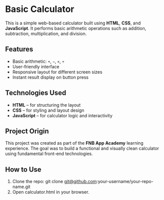 # Basic Calculator

This is a simple web-based calculator built using **HTML**, **CSS**, and **JavaScript**. It performs basic arithmetic operations such as addition, subtraction, multiplication, and division.


## Features

- Basic arithmetic: `+`, `−`, `×`, `÷`
- User-friendly interface
- Responsive layout for different screen sizes
- Instant result display on button press


## Technologies Used

- **HTML** – for structuring the layout
- **CSS** – for styling and layout design
- **JavaScript** – for calculator logic and interactivity


## Project Origin

This project was created as part of the **FNB App Academy** learning experience. The goal was to build a functional and visually clean calculator using fundamental front-end technologies.


## How to Use

1. Clone the repo: git clone git@github.com:your-username/your-repo-name.git
2. Open calculator.html in your browser.
